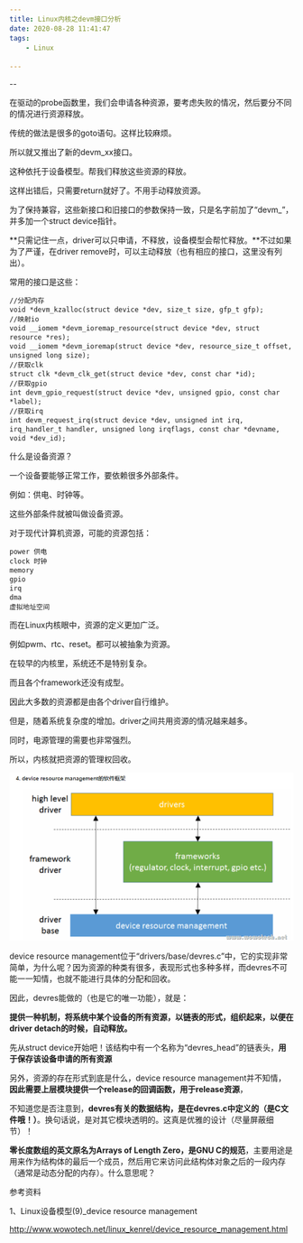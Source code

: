 ```yaml
---
title: Linux内核之devm接口分析
date: 2020-08-28 11:41:47
tags:
	- Linux

---
```


--

在驱动的probe函数里，我们会申请各种资源，要考虑失败的情况，然后要分不同的情况进行资源释放。

传统的做法是很多的goto语句。这样比较麻烦。

所以就又推出了新的devm_xx接口。

这种依托于设备模型。帮我们释放这些资源的释放。

这样出错后，只需要return就好了。不用手动释放资源。

为了保持兼容，这些新接口和旧接口的参数保持一致，只是名字前加了“devm_”，并多加一个struct device指针。

**只需记住一点，driver可以只申请，不释放，设备模型会帮忙释放。**不过如果为了严谨，在driver remove时，可以主动释放（也有相应的接口，这里没有列出）。

常用的接口是这些：

```
//分配内存
void *devm_kzalloc(struct device *dev, size_t size, gfp_t gfp);
//映射io
void __iomem *devm_ioremap_resource(struct device *dev, struct resource *res);
void __iomem *devm_ioremap(struct device *dev, resource_size_t offset, unsigned long size);
//获取clk
struct clk *devm_clk_get(struct device *dev, const char *id);
//获取gpio
int devm_gpio_request(struct device *dev, unsigned gpio, const char *label);
//获取irq
int devm_request_irq(struct device *dev, unsigned int irq, irq_handler_t handler, unsigned long irqflags, const char *devname, void *dev_id);
```

什么是设备资源？

一个设备要能够正常工作，要依赖很多外部条件。

例如：供电、时钟等。

这些外部条件就被叫做设备资源。

对于现代计算机资源，可能的资源包括：

```
power 供电
clock 时钟
memory 
gpio
irq
dma
虚拟地址空间
```

而在Linux内核眼中，资源的定义更加广泛。

例如pwm、rtc、reset。都可以被抽象为资源。

在较早的内核里，系统还不是特别复杂。

而且各个framework还没有成型。

因此大多数的资源都是由各个driver自行维护。

但是，随着系统复杂度的增加。driver之间共用资源的情况越来越多。

同时，电源管理的需要也非常强烈。

所以，内核就把资源的管理权回收。

![1598586711777](../images/random_name/1598586711777.png)

device resource management位于“drivers/base/devres.c”中，它的实现非常简单，为什么呢？因为资源的种类有很多，表现形式也多种多样，而devres不可能一一知情，也就不能进行具体的分配和回收。

因此，devres能做的（也是它的唯一功能），就是：

**提供一种机制，将系统中某个设备的所有资源，以链表的形式，组织起来，以便在driver detach的时候，自动释放。**

先从struct device开始吧！该结构中有一个名称为“devres_head”的链表头，**用于保存该设备申请的所有资源**

另外，资源的存在形式到底是什么，device resource management并不知情，**因此需要上层模块提供一个release的回调函数，用于release资源**，

不知道您是否注意到，**devres有关的数据结构，是在devres.c中定义的（是C文件哦！）**。换句话说，是对其它模块透明的。这真是优雅的设计（尽量屏蔽细节）！

**零长度数组的英文原名为Arrays of Length Zero，是GNU C的规范**，主要用途是用来作为结构体的最后一个成员，然后用它来访问此结构体对象之后的一段内存（通常是动态分配的内存）。什么意思呢？



参考资料

1、Linux设备模型(9)_device resource management

http://www.wowotech.net/linux_kenrel/device_resource_management.html